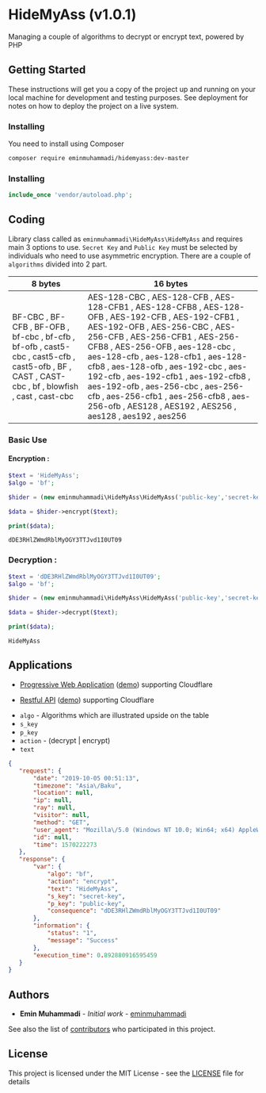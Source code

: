 # HideMyAss (v1.0.1)

Managing a couple of algorithms to decrypt or encrypt text, powered by PHP 

## Getting Started

These instructions will get you a copy of the project up and running on your local machine for development and testing purposes. See deployment for notes on how to deploy the project on a live system.

### Installing

You need to install using Composer

```bash
composer require eminmuhammadi/hidemyass:dev-master
```

### Installing

```php
include_once 'vendor/autoload.php';
```
## Coding
Library class called as `eminmuhammadi\HideMyAss\HideMyAss` and requires main 3 options to use. `Secret Key` and `Public Key`  must be selected by individuals who need to use asymmetric encryption. There are a couple of `algorithms` divided into 2 part.

| 8 bytes | 16 bytes |
|--------------------------------------------------------------------------------------------------------------------------------------------------|------------------------------------------------------------------------------------------------------------------------------------------------------------------------------------------------------------------------------------------------------------------------------------------------------------------------------------------------------------------------------------------------------------------------------------------------------------------------|
| BF-CBC , BF-CFB , BF-OFB , bf-cbc , bf-cfb , bf-ofb , cast5-cbc , cast5-cfb , cast5-ofb , BF , CAST , CAST-cbc , bf , blowfish , cast , cast-cbc | AES-128-CBC , AES-128-CFB , AES-128-CFB1 , AES-128-CFB8 , AES-128-OFB , AES-192-CFB , AES-192-CFB1 , AES-192-OFB , AES-256-CBC , AES-256-CFB , AES-256-CFB1 , AES-256-CFB8 , AES-256-OFB , aes-128-cbc , aes-128-cfb , aes-128-cfb1 , aes-128-cfb8 , aes-128-ofb , aes-192-cbc , aes-192-cfb , aes-192-cfb1 , aes-192-cfb8 , aes-192-ofb , aes-256-cbc , aes-256-cfb , aes-256-cfb1 , aes-256-cfb8 , aes-256-ofb , AES128 , AES192 , AES256 , aes128 , aes192 , aes256 |


### Basic Use
#### Encryption :
```php
$text = 'HideMyAss';
$algo = 'bf';

$hider = (new eminmuhammadi\HideMyAss\HideMyAss('public-key','secret-key',$algo));

$data = $hider->encrypt($text);

print($data);
```
```text
dDE3RHlZWmdRblMyOGY3TTJvd1I0UT09
```
### Decryption :
```php
$text = 'dDE3RHlZWmdRblMyOGY3TTJvd1I0UT09';
$algo = 'bf';

$hider = (new eminmuhammadi\HideMyAss\HideMyAss('public-key','secret-key',$algo));

$data = $hider->decrypt($text);

print($data);
```
```text
HideMyAss
```
## Applications

 - [Progressive Web Application](pwa) ([demo](https://linkedit.ml)) supporting Cloudflare
 
 - [Restful API](pwa/api.php) ([demo](https://api.linkedit.ml)) supporting Cloudflare
 
 *  `algo`  - Algorithms which are illustrated upside on the table
 *  `s_key`
 *  `p_key`
 *  `action` - (decrypt | encrypt)
 *  `text`
 
 ```json
 {
    "request": {
        "date": "2019-10-05 00:51:13",
        "timezone": "Asia\/Baku",
        "location": null,
        "ip": null,
        "ray": null,
        "visitor": null,
        "method": "GET",
        "user_agent": "Mozilla\/5.0 (Windows NT 10.0; Win64; x64) AppleWebKit\/537.36 (KHTML, like Gecko) Chrome\/76.0.3809.132 Safari\/537.36",
        "id": null,
        "time": 1570222273
    },
    "response": {
        "var": {
            "algo": "bf",
            "action": "encrypt",
            "text": "HideMyAss",
            "s_key": "secret-key",
            "p_key": "public-key",
            "consequence": "dDE3RHlZWmdRblMyOGY3TTJvd1I0UT09"
        },
        "information": {
            "status": "1",
            "message": "Success"
        },
        "execution_time": 0.892880916595459
    }
}
 ```
## Authors

* **Emin Muhammadi** - *Initial work* - [eminmuhammadi](https://github.com/eminmuhammadi)

See also the list of [contributors](https://github.com/eminmuhammadi/HideMyAss/contributors) who participated in this project.

## License

This project is licensed under the MIT License - see the [LICENSE](LICENSE) file for details
